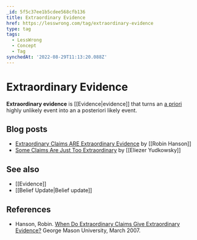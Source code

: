 ```yaml
---
_id: 5f5c37ee1b5cdee568cfb136
title: Extraordinary Evidence
href: https://lesswrong.com/tag/extraordinary-evidence
type: tag
tags:
  - LessWrong
  - Concept
  - Tag
synchedAt: '2022-08-29T11:13:20.088Z'
---
```

# Extraordinary Evidence

**Extraordinary evidence** is [[Evidence|evidence]] that turns an [a priori](https://wiki.lesswrong.com/wiki/prior) highly unlikely event into an a posteriori likely event.

## Blog posts

*   [Extraordinary Claims ARE Extraordinary Evidence](http://www.overcomingbias.com/2007/01/extraordinary_c.html) by [[Robin Hanson]]
*   [Some Claims Are Just Too Extraordinary](http://lesswrong.com/lw/gu/some_claims_are_just_too_extraordinary/) by [[Eliezer Yudkowsky]]

## See also

*   [[Evidence]]
*   [[Belief Update|Belief update]]

## References

*   Hanson, Robin. [When Do Extraordinary Claims Give Extraordinary Evidence?](http://mason.gmu.edu/~rhanson/extraord.pdf) George Mason University, March 2007.